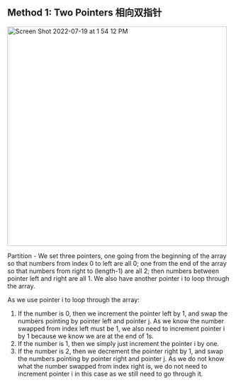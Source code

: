 ## Method 1: Two Pointers 相向双指针

<img width="495" alt="Screen Shot 2022-07-19 at 1 54 12 PM" src="https://user-images.githubusercontent.com/106039830/179817130-3667d4a8-f4ce-45bb-afe4-76d3a68d6432.png">

Partition - We set three pointers, one going from the beginning of the array so that numbers from index 0 to left are all 0; one from the end of the array so that numbers from right to (length-1) are all 2; then numbers between pointer left and right are all 1. We also have another pointer i to loop through the array.

As we use pointer i to loop through the array: 
1) If the number is 0, then we increment the pointer left by 1, and swap the numbers pointing by pointer left and pointer j. As we know the number swapped from index left must be 1, we also need to increment pointer i by 1 because we know we are at the end of 1s.
2) If the number is 1, then we simply just increment the pointer i by one.
3) If the number is 2, then we decrement the pointer right by 1, and swap the numbers pointing by pointer right and pointer j. As we do not know what the number swapped from index right is, we do not need to increment pointer i in this case as we still need to go through it.
